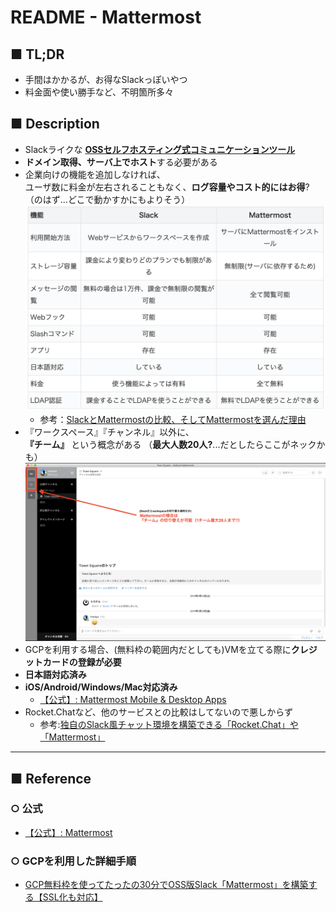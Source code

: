 # README - Mattermost
## ■ TL;DR
- 手間はかかるが、お得なSlackっぽいやつ
- 料金面や使い勝手など、不明箇所多々


## ■ Description
- Slackライクな **[OSSセルフホスティング式コミュニケーションツール](https://ja.wikipedia.org/wiki/Mattermost)**
- **ドメイン取得、サーバ上でホスト**する必要がある
- 企業向けの機能を追加しなければ、<br>
  ユーザ数に料金が左右されることもなく、**ログ容量やコスト的にはお得**?（のはず...どこで動かすかにもよりそう）
  <img width="500" alt="screen shot 2018-11-09 at 14 24 22" src="https://github.com/himiyo3in/TIL/blob/master/Mattermost/Image/Slack%E3%81%A8%E3%81%AE%E6%AF%94%E8%BC%83.png">
  - 参考：[SlackとMattermostの比較、そしてMattermostを選んだ理由](https://www.tmp1024.com/server/use-slack-mattermost/)
- 『ワークスペース』『チャンネル』以外に、<br>
  **『チーム』** という概念がある （**最大人数20人?**...だとしたらここがネックかも）
  <img width="750" alt="screen shot 2018-11-09 at 14 24 22" src="https://github.com/himiyo3in/TIL/blob/master/Mattermost/Image/MacSS.png">
- GCPを利用する場合、(無料枠の範囲内だとしても)VMを立てる際に**クレジットカードの登録が必要**<br>
- **日本語対応済み**
- **iOS/Android/Windows/Mac対応済み**
  - [【公式】: Mattermost Mobile & Desktop Apps](https://mattermost.com/download/#mattermostApps)
- Rocket.Chatなど、他のサービスとの比較はしてないので悪しからず
  - 参考:[独自のSlack風チャット環境を構築できる「Rocket.Chat」や「Mattermost」](https://knowledge.sakura.ad.jp/5933/)
---

## ■ Reference
### ○ 公式
- [【公式】: Mattermost](https://mattermost.com/)
### ○ GCPを利用した詳細手順
- [GCP無料枠を使ってたったの30分でOSS版Slack「Mattermost」を構築する【SSL化も対応】](https://www.karelie.net/mattermost-gce-ssl/)
